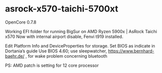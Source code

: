 # asrock-x570-taichi-5700xt

OpenCore 0.7.8

Working EFI folder for running BigSur on AMD Ryzen 5900x | AsRock Taichi x570
Now with internal airport disable, Fenvi t919 installed.

Edit Platform Info and DeviceProperties for storage.
Set BIOS as indicate in Dortania’s guide
Use BIOS 4.60; use sleepwatcher, https://www.bernhard-baehr.de/ , for wake problem concerning bluetooth

PS: AMD patch is setting for 12 core processor
